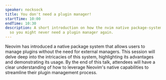 ```yaml
---
speaker: nocksock
title: You don't need a plugin manager!
startTime: 10:00
endTime: 10:30
description: A short introduction on how the nvim native package-system works,
  so you might never need a plugin manager again.
---
```


Neovim has introduced a native package system that allows users to manage plugins without the need for external managers. This session will delve deep into the intricacies of this system, highlighting its advantages and demonstrating its usage. By the end of this talk, attendees will have a clear understanding of how to leverage Neovim's native capabilities to streamline their plugin management process.
